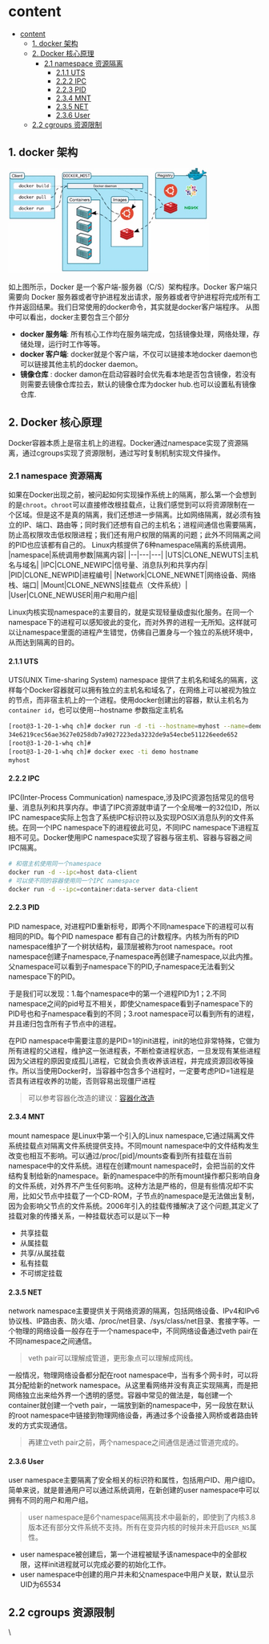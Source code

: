 # content
- [content](#content)
  - [1. docker 架构](#1-docker-架构)
  - [2. Docker 核心原理](#2-docker-核心原理)
    - [2.1 namespace 资源隔离](#21-namespace-资源隔离)
      - [2.1.1 UTS](#211-uts)
      - [2.2.2 IPC](#222-ipc)
      - [2.2.3 PID](#223-pid)
      - [2.3.4 MNT](#234-mnt)
      - [2.3.5 NET](#235-net)
      - [2.3.6 User](#236-user)
  - [2.2 cgroups 资源限制](#22-cgroups-资源限制)

## 1. docker 架构
<img src="../image/docker-infra.jpg" alt="瀑布模式" width="400" >

如上图所示，Docker 是一个客户端-服务器（C/S）架构程序。Docker 客户端只需要向 Docker 服务器或者守护进程发出请求，服务器或者守护进程将完成所有工作并返回结果。我们日常使用的docker命令，其实就是docker客户端程序。
从图中可以看出，docker主要包含三个部分
- **docker 服务端**: 所有核心工作均在服务端完成，包括镜像处理，网络处理，存储处理，运行时工作等等。
- **docker 客户端**: docker就是个客户端，不仅可以链接本地docker daemon也可以链接其他主机的docker daemon。
- **镜像仓库** : docker damon在启动容器时会优先看本地是否包含镜像，若没有则需要去镜像仓库拉去，默认的镜像仓库为docker hub.也可以设置私有镜像仓库.

## 2. Docker 核心原理
Docker容器本质上是宿主机上的进程。Docker通过namespace实现了资源隔离，通过cgroups实现了资源限制，通过写时复制机制实现文件操作。

### 2.1 namespace 资源隔离
如果在Docker出现之前，被问起如何实现操作系统上的隔离，那么第一个会想到的是`chroot`。`chroot`可以直接修改根挂载点，让我们感觉到可以将资源限制在一个区域。但是这不是真的隔离，我们还想进一步隔离。比如网络隔离，就必须有独立的IP、端口、路由等；同时我们还想有自己的主机名；进程间通信也需要隔离，防止高权限攻击低权限进程；我们还有用户权限的隔离的问题；此外不同隔离之间的PID也应该都有自己的。
Linux内核提供了6种namespace隔离的系统调用。
|namespace|系统调用参数|隔离内容|
|--|---|---|
|UTS|CLONE_NEWUTS|主机名与域名|
|IPC|CLONE_NEWIPC|信号量、消息队列和共享内存|
|PID|CLONE_NEWPID|进程编号|
|Network|CLONE_NEWNET|网络设备、网络栈、端口|
|Mount|CLONE_NEWNS|挂载点（文件系统）|
|User|CLONE_NEWUSER|用户和用户组|

Linux内核实现namespace的主要目的，就是实现轻量级虚拟化服务。在同一个namespace下的进程可以感知彼此的变化，而对外界的进程一无所知。这样就可以让namespace里面的进程产生错觉，仿佛自己置身与一个独立的系统环境中，从而达到隔离的目的。

#### 2.1.1 UTS
UTS(UNIX Time-sharing System) namespace 提供了主机名和域名的隔离，这样每个Docker容器就可以拥有独立的主机名和域名了，在网络上可以被视为独立的节点，而非宿主机上的一个进程。使用docker创建出的容器，默认主机名为`container id`，也可以使用--hostname 参数指定主机名
```bash
[root@3-1-20-1-whq ch]# docker run -d -ti --hostname=myhost --name=demo ubuntu top
34e6219cec56ae3627e0258db7a9027223eda3232de9a54ecbe511226eede652
[root@3-1-20-1-whq ch]# 
[root@3-1-20-1-whq ch]# docker exec -ti demo hostname
myhost
```
#### 2.2.2 IPC
IPC(Inter-Process Communication) namespace,涉及IPC资源包括常见的信号量、消息队列和共享内存。申请了IPC资源就申请了一个全局唯一的32位ID，所以IPC namespace实际上包含了系统IPC标识符以及实现POSIX消息队列的文件系统。在同一个IPC namespace下的进程彼此可见，不同IPC namespace下进程互相不可见。Docker使用IPC namespace实现了容器与宿主机、容器与容器之间IPC隔离。
```bash
# 和宿主机使用同一个namespace
docker run -d --ipc=host data-client
# 可以使不同的容器使用同一个IPC namespace
docker run -d --ipc=container:data-server data-client
```
#### 2.2.3 PID
PID namespace, 对进程PID重新标号，即两个不同namespace下的进程可以有相同的PID。每个PID namespace 都有自己的计数程序。内核为所有的PID namespace维护了一个树状结构，最顶层被称为root namespace。root namespace创建子namespace,子namespace再创建子namespace,以此内推。父namespace可以看到子namespace下的PID,子namespace无法看到父namespace下的PID。

于是我们可以发现：1.每个namespace中的第一个进程PID为1；2.不同namespace之间的pid号互不相关，即使父namespace看到子namespace下的PID号也和子namespace看到的不同；3.root namespace可以看到所有的进程，并且递归包含所有子节点中的进程。

在PID namespace中需要注意的是PID=1的init进程，init的地位非常特殊，它做为所有进程的父进程，维护这一张进程表，不断检查进程状态，一旦发现有某些进程因为父进程的原因变成孤儿进程，它就会负责收养该进程，并完成资源回收等操作。所以当使用Docker时，当容器中包含多个进程时，一定要考虑PID=1进程是否具有进程收养的功能，否则容易出现僵尸进程

> 可以参考容器化改造的建议：[容器化改造](containergo.md)

#### 2.3.4 MNT
mount namespace 是Linux中第一个引入的Linux namespace,它通过隔离文件系统挂载点对隔离文件系统提供支持。不同mount namespace中的文件结构发生改变也相互不影响。可以通过/proc/[pid]/mounts查看到所有挂载在当前namespace中的文件系统。进程在创建mount namespace时，会把当前的文件结构复制给新的namespace。新的namespace中的所有mount操作都只影响自身的文件系统，对外界不产生任何影响。这种方法是严格的，但是有些情况却不实用，比如父节点中挂载了一个CD-ROM，子节点的namespace是无法做出复制，因为会影响父节点的文件系统。2006年引入的挂载传播解决了这个问题,其定义了挂载对象的传播关系，一种挂载状态可以是以下一种
- 共享挂载
- 从属挂载
- 共享/从属挂载
- 私有挂载
- 不可绑定挂载

#### 2.3.5 NET
network namespace主要提供关于网络资源的隔离，包括网络设备、IPv4和IPv6协议栈、IP路由表、防火墙、/proc/net目录、/sys/class/net目录、套接字等。一个物理的网络设备一般存在于一个namespace中，不同网络设备通过veth pair在不同namespace之间通信。
> veth pair可以理解成管道，更形象点可以理解成网线。

一般情况，物理网络设备都分配在root namespace中，当有多个网卡时，可以将其分配给新的network namespace。从这里看网络并没有真正实现隔离，而是把网络独立出来给外界一个透明的感觉。容器中常见的做法是，每创建一个container就创建一个veth pair，一端放到新的namespace中，另一段放在默认的root namespace中链接到物理网络设备，再通过多个设备接入网桥或者路由转发的方式实现通信。
> 再建立veth pair之前，两个namespace之间通信是通过管道完成的。

#### 2.3.6 User
user namespace主要隔离了安全相关的标识符和属性，包括用户ID、用户组ID。简单来说，就是普通用户可以通过系统调用，在新创建的user namespace中可以拥有不同的用户和用户组。
> user namespace是6个namespace隔离技术中最新的，即使到了内核3.8版本还有部分文件系统不支持。所有在变异内核的时候并未开启`USER_NS`属性。

- user namespace被创建后，第一个进程被赋予该namespace中的全部权限，这样init进程就可以完成必要的初始化工作。
- user namespace中创建的用户并未和父namespace中用户关联，默认显示UID为65534

## 2.2 cgroups 资源限制
\
